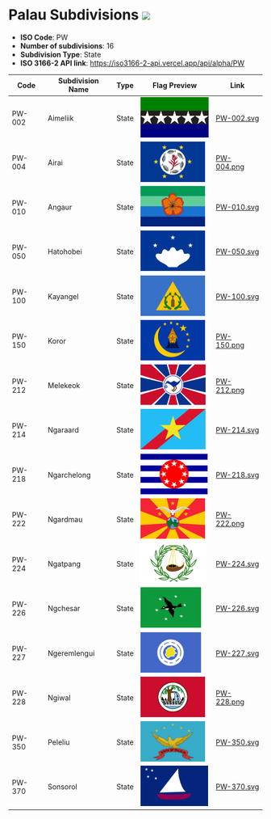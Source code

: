 # Palau Subdivisions ![](https://flagcdn.com/h40/pw.png)

- **ISO Code**: PW
- **Number of subdivisions**: 16
- **Subdivision Type**: State
- **ISO 3166-2 API link**: https://iso3166-2-api.vercel.app/api/alpha/PW

| Code  | Subdivision Name         | Type | Flag Preview | Link |
|-------|--------------------------|--------------| -------------- |----------|
| PW-002 | Aimeliik | State | <img src='https://raw.githubusercontent.com/amckenna41/iso3166-flags/main/iso3166-2-flags/PW/PW-002.svg' height='80'> | [PW-002.svg](https://raw.githubusercontent.com/amckenna41/iso3166-flags/main/iso3166-2-flags/PW/PW-002.svg) |
| PW-004 | Airai | State | <img src='https://raw.githubusercontent.com/amckenna41/iso3166-flags/main/iso3166-2-flags/PW/PW-004.png' height='80'> | [PW-004.png](https://raw.githubusercontent.com/amckenna41/iso3166-flags/main/iso3166-2-flags/PW/PW-004.png) |
| PW-010 | Angaur | State | <img src='https://raw.githubusercontent.com/amckenna41/iso3166-flags/main/iso3166-2-flags/PW/PW-010.svg' height='80'> | [PW-010.svg](https://raw.githubusercontent.com/amckenna41/iso3166-flags/main/iso3166-2-flags/PW/PW-010.svg) |
| PW-050 | Hatohobei | State | <img src='https://raw.githubusercontent.com/amckenna41/iso3166-flags/main/iso3166-2-flags/PW/PW-050.svg' height='80'> | [PW-050.svg](https://raw.githubusercontent.com/amckenna41/iso3166-flags/main/iso3166-2-flags/PW/PW-050.svg) |
| PW-100 | Kayangel | State | <img src='https://raw.githubusercontent.com/amckenna41/iso3166-flags/main/iso3166-2-flags/PW/PW-100.svg' height='80'> | [PW-100.svg](https://raw.githubusercontent.com/amckenna41/iso3166-flags/main/iso3166-2-flags/PW/PW-100.svg) |
| PW-150 | Koror | State | <img src='https://raw.githubusercontent.com/amckenna41/iso3166-flags/main/iso3166-2-flags/PW/PW-150.png' height='80'> | [PW-150.png](https://raw.githubusercontent.com/amckenna41/iso3166-flags/main/iso3166-2-flags/PW/PW-150.png) |
| PW-212 | Melekeok | State | <img src='https://raw.githubusercontent.com/amckenna41/iso3166-flags/main/iso3166-2-flags/PW/PW-212.png' height='80'> | [PW-212.png](https://raw.githubusercontent.com/amckenna41/iso3166-flags/main/iso3166-2-flags/PW/PW-212.png) |
| PW-214 | Ngaraard | State | <img src='https://raw.githubusercontent.com/amckenna41/iso3166-flags/main/iso3166-2-flags/PW/PW-214.svg' height='80'> | [PW-214.svg](https://raw.githubusercontent.com/amckenna41/iso3166-flags/main/iso3166-2-flags/PW/PW-214.svg) |
| PW-218 | Ngarchelong | State | <img src='https://raw.githubusercontent.com/amckenna41/iso3166-flags/main/iso3166-2-flags/PW/PW-218.svg' height='80'> | [PW-218.svg](https://raw.githubusercontent.com/amckenna41/iso3166-flags/main/iso3166-2-flags/PW/PW-218.svg) |
| PW-222 | Ngardmau | State | <img src='https://raw.githubusercontent.com/amckenna41/iso3166-flags/main/iso3166-2-flags/PW/PW-222.png' height='80'> | [PW-222.png](https://raw.githubusercontent.com/amckenna41/iso3166-flags/main/iso3166-2-flags/PW/PW-222.png) |
| PW-224 | Ngatpang | State | <img src='https://raw.githubusercontent.com/amckenna41/iso3166-flags/main/iso3166-2-flags/PW/PW-224.svg' height='80'> | [PW-224.svg](https://raw.githubusercontent.com/amckenna41/iso3166-flags/main/iso3166-2-flags/PW/PW-224.svg) |
| PW-226 | Ngchesar | State | <img src='https://raw.githubusercontent.com/amckenna41/iso3166-flags/main/iso3166-2-flags/PW/PW-226.svg' height='80'> | [PW-226.svg](https://raw.githubusercontent.com/amckenna41/iso3166-flags/main/iso3166-2-flags/PW/PW-226.svg) |
| PW-227 | Ngeremlengui | State | <img src='https://raw.githubusercontent.com/amckenna41/iso3166-flags/main/iso3166-2-flags/PW/PW-227.svg' height='80'> | [PW-227.svg](https://raw.githubusercontent.com/amckenna41/iso3166-flags/main/iso3166-2-flags/PW/PW-227.svg) |
| PW-228 | Ngiwal | State | <img src='https://raw.githubusercontent.com/amckenna41/iso3166-flags/main/iso3166-2-flags/PW/PW-228.png' height='80'> | [PW-228.png](https://raw.githubusercontent.com/amckenna41/iso3166-flags/main/iso3166-2-flags/PW/PW-228.png) |
| PW-350 | Peleliu | State | <img src='https://raw.githubusercontent.com/amckenna41/iso3166-flags/main/iso3166-2-flags/PW/PW-350.svg' height='80'> | [PW-350.svg](https://raw.githubusercontent.com/amckenna41/iso3166-flags/main/iso3166-2-flags/PW/PW-350.svg) |
| PW-370 | Sonsorol | State | <img src='https://raw.githubusercontent.com/amckenna41/iso3166-flags/main/iso3166-2-flags/PW/PW-370.svg' height='80'> | [PW-370.svg](https://raw.githubusercontent.com/amckenna41/iso3166-flags/main/iso3166-2-flags/PW/PW-370.svg) |
